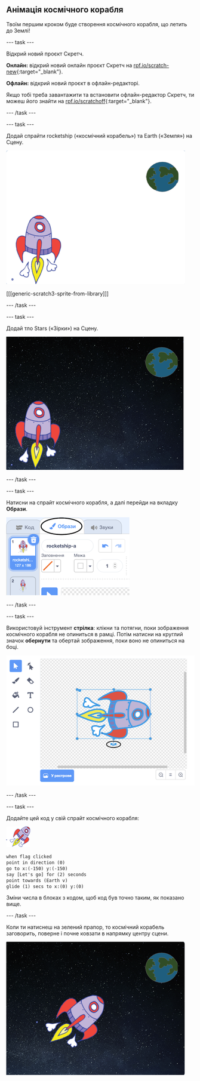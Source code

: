 ## Анімація космічного корабля

Твоїм першим кроком буде створення космічного корабля, що летить до Землі!

\--- task \---

Відкрий новий проєкт Скретч.

**Онлайн:** відкрий новий онлайн проєкт Скретч на [rpf.io/scratch-new](https://rpf.io/scratchon){:target="_blank"}.

**Офлайн:** відкрий новий проєкт в офлайн-редакторі.

Якщо тобі треба завантажити та встановити офлайн-редактор Скретч, ти можеш його знайти на [rpf.io/scratchoff](https://rpf.io/scratchoff){:target="_blank"}.

\--- /task \---

\--- task \---

Додай спрайти rocketship («космічний корабель») та Earth («Земля») на Сцену.

![Спрайти космічного корабля і Землі](images/space-sprites.png)

[[[generic-scratch3-sprite-from-library]]]

\--- /task \---

\--- task \---

Додай тло Stars («Зірки») на Сцену.

![Космічний фон](images/space-backdrop.png)

\--- /task \---

\--- task \---

Натисни на спрайт космічного корабля, а далі перейди на вкладку **Образи**.

![Образ спрайта](images/space-costume.png)

\--- /task \---

\--- task \---

Використовуй інструмент **стрілка**: клікни та потягни, поки зображення космічного корабля не опиниться в рамці. Потім натисни на круглий значок **обернути** та обертай зображення, поки воно не опиниться на боці.

![Обертання костюма](images/space-rotate.png)

\--- /task \---

\--- task \---

Додайте цей код у свій спрайт космічного корабля:

![Спрайт космічного корабля](images/sprite-spaceship.png)

```blocks3
when flag clicked
point in direction (0)
go to x:(-150) y:(-150)
say [Let's go] for (2) seconds
point towards (Earth v)
glide (1) secs to x:(0) y:(0)
```

Зміни числа в блоках з кодом, щоб код був точно таким, як показано вище.

\--- /task \---

Коли ти натиснеш на зелений прапор, то космічний корабель заговорить, поверне і почне ковзати в напрямку центру сцени.

![Тестування анімації космічного корабля](images/space-animate-stage.png)